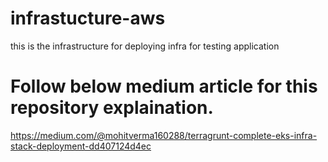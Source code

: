 # infrastucture-aws
this is the infrastructure for deploying infra for testing application

# Follow below medium article for this repository explaination.

https://medium.com/@mohitverma160288/terragrunt-complete-eks-infra-stack-deployment-dd407124d4ec
